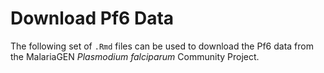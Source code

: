 # Download Pf6 Data

The following set of `.Rmd` files can be used to download the Pf6 data from the
MalariaGEN *Plasmodium falciparum* Community Project.
